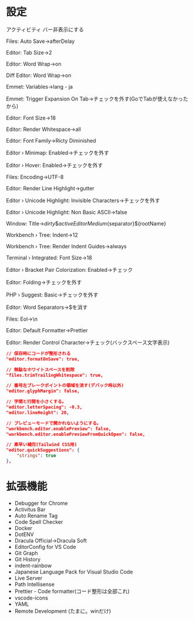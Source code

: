 # 設定

アクティビティ バー非表示にする

Files: Auto Save->afterDelay

Editor: Tab Size->2

Editor: Word Wrap->on

Diff Editor: Word Wrap->on

Emmet: Variables->lang - ja

Emmet: Trigger Expansion On Tab->チェックを外す(GoでTabが使えなかったから)

Editor: Font Size->18

Editor: Render Whitespace->all

Editor: Font Family->Ricty Diminished

Editor › Minimap: Enabled->チェックを外す

Editor › Hover: Enabled->チェックを外す

Files: Encoding->UTF-8

Editor: Render Line Highlight->gutter

Editor › Unicode Highlight: Invisible Characters->チェックを外す

Editor › Unicode Highlight: Non Basic ASCII->false

Window: Title->${dirty}\${activeEditorMedium}${separator}${rootName}

Workbench › Tree: Indent->12

Workbench › Tree: Render Indent Guides->always

Terminal › Integrated: Font Size->18

Editor › Bracket Pair Colorization: Enabled->チェック

Editor: Folding->チェックを外す

PHP › Suggest: Basic->チェックを外す

Editor: Word Separators->$を消す

Files: Eol→\n

Editor: Default Formatter->Prettier

Editor: Render Control Character->チェック(バックスペース文字表示)

```json
// 保存時にコードが整形される
"editor.formatOnSave": true,

// 無駄なホワイトスペースを削除
"files.trimTrailingWhitespace": true,

// 番号左ブレークポイントの領域を消す(デバック時以外)
"editor.glyphMargin": false,

// 字間と行間を小さくする。
"editor.letterSpacing": -0.3,
"editor.lineHeight": 20,

// プレビューモードで開かれないようにする。
"workbench.editor.enablePreview": false,
"workbench.editor.enablePreviewFromQuickOpen": false,

// 素早い補完(Tailwind CSS用)
"editor.quickSuggestions": {
	"strings": true
},
```

# 拡張機能

- Debugger for Chrome
- Activitus Bar
- Auto Rename Tag
- Code Spell Checker
- Docker
- DotENV
- Dracula Official->Dracula Soft
- EditorConfig for VS Code
- Git Graph
- Git History
- indent-rainbow
- Japanese Language Pack for Visual Studio Code
- Live Server
- Path Intellisense
- Prettier - Code formatter(コード整形は全部これ)
- vscode-icons
- YAML
- Remote Development (たまに。winだけ)
